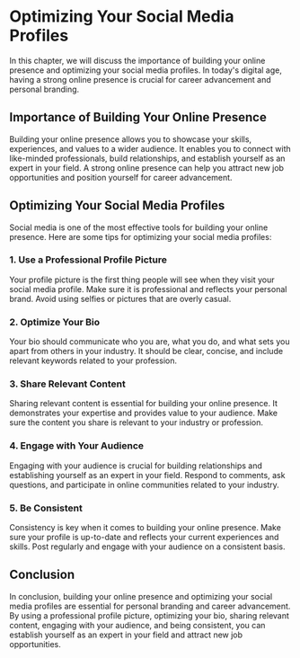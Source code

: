 Optimizing Your Social Media Profiles
===============================================================================

In this chapter, we will discuss the importance of building your online presence and optimizing your social media profiles. In today's digital age, having a strong online presence is crucial for career advancement and personal branding.

Importance of Building Your Online Presence
-------------------------------------------

Building your online presence allows you to showcase your skills, experiences, and values to a wider audience. It enables you to connect with like-minded professionals, build relationships, and establish yourself as an expert in your field. A strong online presence can help you attract new job opportunities and position yourself for career advancement.

Optimizing Your Social Media Profiles
-------------------------------------

Social media is one of the most effective tools for building your online presence. Here are some tips for optimizing your social media profiles:

### 1. Use a Professional Profile Picture

Your profile picture is the first thing people will see when they visit your social media profile. Make sure it is professional and reflects your personal brand. Avoid using selfies or pictures that are overly casual.

### 2. Optimize Your Bio

Your bio should communicate who you are, what you do, and what sets you apart from others in your industry. It should be clear, concise, and include relevant keywords related to your profession.

### 3. Share Relevant Content

Sharing relevant content is essential for building your online presence. It demonstrates your expertise and provides value to your audience. Make sure the content you share is relevant to your industry or profession.

### 4. Engage with Your Audience

Engaging with your audience is crucial for building relationships and establishing yourself as an expert in your field. Respond to comments, ask questions, and participate in online communities related to your industry.

### 5. Be Consistent

Consistency is key when it comes to building your online presence. Make sure your profile is up-to-date and reflects your current experiences and skills. Post regularly and engage with your audience on a consistent basis.

Conclusion
----------

In conclusion, building your online presence and optimizing your social media profiles are essential for personal branding and career advancement. By using a professional profile picture, optimizing your bio, sharing relevant content, engaging with your audience, and being consistent, you can establish yourself as an expert in your field and attract new job opportunities.
